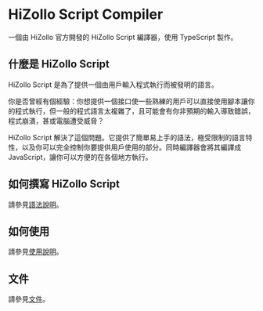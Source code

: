 # HiZollo Script Compiler
一個由 HiZollo 官方開發的 HiZollo Script 編譯器，使用 TypeScript 製作。

## 什麼是 HiZollo Script
HiZollo Script 是為了提供一個由用戶輸入程式執行而被發明的語言。

你是否曾經有個經驗：你想提供一個接口使一些熟練的用戶可以直接使用腳本讓你的程式執行，但一般的程式語言太複雜了，且可能會有你非預期的輸入導致錯誤，程式崩潰，甚或電腦遭受威脅？

HiZollo Script 解決了這個問題。它提供了簡單易上手的語法，極受限制的語言特性，以及你可以完全控制你要提供用戶使用的部分。同時編譯器會將其編譯成 JavaScript，讓你可以方便的在各個地方執行。

## 如何撰寫 HiZollo Script
請參見[語法說明](./docs/syntax.md)。

## 如何使用
請參見[使用說明](./docs/guide.md)。

## 文件
請參見[文件](./docs/documentation.md)。
